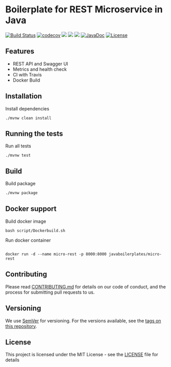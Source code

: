 # Boilerplate for REST Microservice in Java
[![Build Status](https://travis-ci.org/javaboilerplates/micro-rest.svg?branch=master)](https://travis-ci.org/javaboilerplates/micro-rest)
[![codecov](https://codecov.io/gh/javaboilerplates/micro-rest/branch/master/graph/badge.svg)](https://codecov.io/gh/javaboilerplates/micro-rest)
[![](https://sonarcloud.io/api/project_badges/measure?project=net.aikaka.javaboilerplates%3Amicro-rest&metric=alert_status)](https://sonarcloud.io/dashboard?id=net.aikaka.javaboilerplates%3Amicro-rest)
[![](https://sonarcloud.io/api/project_badges/measure?project=net.aikaka.javaboilerplates%3Amicro-rest&metric=sqale_rating)](https://sonarcloud.io/dashboard?id=net.aikaka.javaboilerplates%3Amicro-rest)
[![](https://images.microbadger.com/badges/image/javaboilerplates/micro-rest.svg)](https://microbadger.com/images/javaboilerplates/micro-rest)
[![JavaDoc](https://img.shields.io/badge/javadoc-API-blue.svg)](https://javaboilerplates-micro-rest.aikaka.net)
[![License](https://img.shields.io/badge/license-MIT-blue.svg)](https://github.com/javaboilerplates/micro-rest/blob/master/LICENSE)
## Features
- REST API and Swagger UI
- Metrics and health check
- CI with Travis
- Docker Build

## Installation
Install dependencies

```
./mvnw clean install

```

## Running the tests

Run all tests

```
./mvnw test
```

## Build

Build package
``` bash
./mvnw package
```

## Docker support 

Build docker image

```
bash script/Dockerbuild.sh
```

Run docker container

```

docker run -d --name micro-rest -p 8000:8000 javaboilerplates/micro-rest
```
## Contributing

Please read [CONTRIBUTING.md](CONTRIBUTING.md) for details on our code of conduct, and the process for submitting pull requests to us.

## Versioning

We use [SemVer](http://semver.org/) for versioning. For the versions available, see the [tags on this repository](https://github.com/micro-rest/tags). 

## License

This project is licensed under the MIT License - see the [LICENSE](LICENSE) file for details

